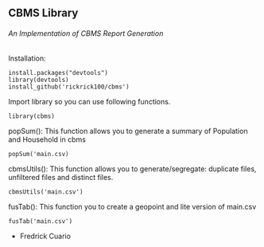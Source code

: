 ## CBMS Library
###### An Implementation of CBMS Report Generation

Installation:
```
install.packages("devtools")
library(devtools)
install_github('rickrick100/cbms')
```

Import library so you can use following functions.
```
library(cbms)
```

popSum(): This function allows you to generate a summary of Population and Household in cbms
```
popSum('main.csv)
```
cbmsUtils(): This function allows you to generate/segregate: duplicate files, unfiltered files and distinct files.
```
cbmsUtils('main.csv')
```
fusTab(): This function you to create a geopoint and lite version of main.csv
```
fusTab('main.csv')
```

- Fredrick Cuario
